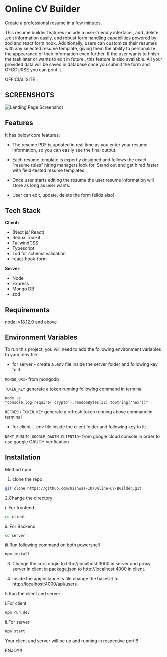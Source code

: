 
# Online CV Builder

Create a professional resume in a few minutes.

This resume builder features include a user-friendly interface , add ,delete ,edit  information easily, and robust form handling capabilities powered by zod and react form hook. Additionally, users can customize their resumes with any selected resume template, giving them the ability to personalize the appearance of their information even further. If the user wants to finish the task later or wants to edit in future , this feature is also available. All your provided data will be saved in database once you submit the form and OFCOURSE you can print it.


OFFICIAL SITE : 




## SCREENSHOTS

![Landing Page Screenshot](https://drive.google.com/file/d/16QV8CmQQnm1vi4S7Rd8KHuqNIA6vrM0s/view?usp=drive_link)


## Features

It has below core features:

- The resume PDF is updated in real time as you enter your resume information, so you can easily see the final output.

- Each resume template is expertly designed and follows the exact “resume rules” hiring managers look for. Stand out and get hired faster with field-tested resume templates.

- Once user starts editing the resume the user resume information will store as long as user wants.  

- User can edit, update, delete the form feilds also!


## Tech Stack

**Client:** 
- (Next js/ React)
 - Redux Toolkit
 -  TailwindCSS
 - Typescript
 - zod for schema validation
 - react-hook-form

**Server:**
- Node
- Express
- Mongo DB
- zod


## Requirements

node: v18.12.0 and above






## Environment Variables

To run this project, you will need to add the following environment variables to your .env file


-   for server - create a .env file inside the server folder and following key to it:

`MONGO_URI`- from mongodb

`TOKEN_KEY` generate a token running following command in terminal

 `node -e "console.log(require('crypto').randomBytes(32).toString('hex'))" `

 `REFRESH_TOKEN_KEY` generate a refresh token running above command in terminal


 -  for client - .env file inside the client folder and following key to it:

`NEXT_PUBLIC_GOOGLE_OAUTH_CLIENTID`- from google cloud console in order to use google OAUTH verification
## Installation

Method npm

1. clone the repo 

```bash
git clone https://github.com/bishwas-10/Online-CV-Builder.git
```

2.Change the directory

i. For frontend
```bash
cd client
```
ii. For Backend
```bash
cd server
```
iii.Run following command on both powershell
```bash
npm install
```

 

3. Change the cors origin to http://localhost:3000 in server and proxy server in client in package.json to http://localhost:4000 in client.

4. Inside the api/instance.ts file change the baseUrl to http://localhost:4000/api/users

5.Run the client and server

i.For client

  ```bash
npm run dev
``` 
ii.For server

  ```bash
npm start
``` 

Your client and server will be up and running in respective port!!!

ENJOY!!
